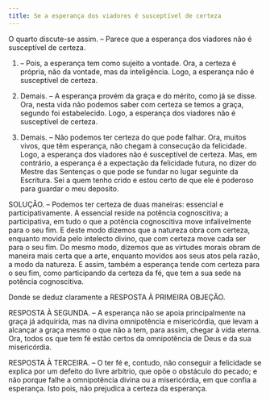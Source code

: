 ```yaml
---
title: Se a esperança dos viadores é susceptível de certeza
---
```


O quarto discute-se assim. – Parece que a esperança dos viadores não é susceptível de certeza.  

1. – Pois, a esperança tem como sujeito a vontade. Ora, a certeza é própria, não da vontade, mas da inteligência. Logo, a esperança não é susceptível de certeza.  

2. Demais. – A esperança provém da graça e do mérito, como já se disse. Ora, nesta vida não podemos saber com certeza se temos a graça, segundo foi estabelecido. Logo, a esperança dos viadores não é susceptível de certeza.  

3. Demais. – Não podemos ter certeza do que pode falhar. Ora, muitos vivos, que têm esperança, não chegam à consecução da felicidade. Logo, a esperança dos viadores não é susceptível de certeza.  Mas, em contrário, a esperança é a expectação da felicidade futura, no dizer do Mestre das Sentenças o que pode se fundar no lugar seguinte da Escritura. Sei a quem tenho crido e estou certo de que ele é poderoso para guardar o meu deposito.  

SOLUÇÃO. – Podemos ter certeza de duas maneiras: essencial e participativamente. A essencial reside na potência cognoscitiva; a participativa, em tudo o que a potência cognoscitiva move infalivelmente para o seu fim. E deste modo dizemos que a natureza obra com certeza, enquanto movida pelo intelecto divino, que com certeza move cada ser para o seu fim. Do mesmo modo, dizemos que as virtudes morais obram de maneira mais certa que a arte, enquanto movidos aos seus atos pela razão, a modo da natureza. E assim, também a esperança tende com certeza para o seu fim, como participando da certeza da fé, que tem a sua sede na potência cognoscitiva.  

Donde se deduz claramente a RESPOSTA À PRIMEIRA OBJEÇÃO.  

RESPOSTA À SEGUNDA. – A esperança não se apoia principalmente na graça já adquirida, mas na divina omnipotência e misericórdia, que levam a alcançar a graça mesmo o que não a tem, para assim, chegar à vida eterna. Ora, todos os que tem fé estão certos da omnipotência de Deus e da sua misericórdia.  

RESPOSTA À TERCEIRA. – O ter fé e, contudo, não conseguir a felicidade se explica por um defeito do livre arbítrio, que opõe o obstáculo do pecado; e não porque falhe a omnipotência divina ou a misericórdia, em que confia a esperança. Isto pois, não prejudica a certeza da esperança.